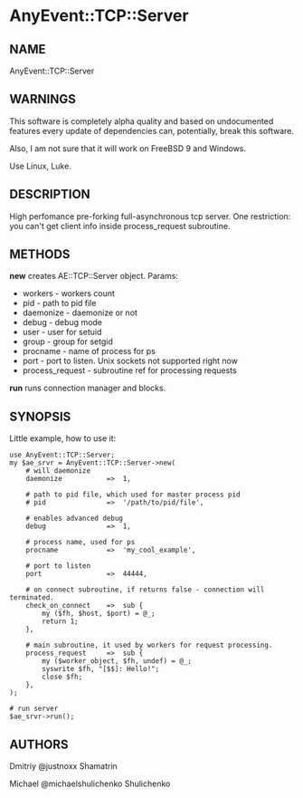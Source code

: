 # AnyEvent::TCP::Server

## NAME

AnyEvent::TCP::Server

## WARNINGS

This software is completely alpha quality and based on undocumented features
every update of dependencies can, potentially, break this software.

Also, I am not sure that it will work on FreeBSD 9 and Windows.

Use Linux, Luke.

## DESCRIPTION

High perfomance pre-forking full-asynchronous tcp server. One restriction:
you can't get client info inside process\_request subroutine.

## METHODS

**new** creates AE::TCP::Server object. Params:

 - workers \- workers count
 - pid \- path to pid file
 - daemonize \- daemonize or not
 - debug \- debug mode
 - user \- user for setuid
 - group \- group for setgid
 - procname \- name of process for ps
 - port \- port to listen. Unix sockets not supported right now
 - process\_request \- subroutine ref for processing requests

**run** runs connection manager and blocks.

## SYNOPSIS

Little example, how to use it:

    use AnyEvent::TCP::Server;
    my $ae_srvr = AnyEvent::TCP::Server->new(
        # will daemonize
        daemonize           =>  1,

        # path to pid file, which used for master process pid
        # pid               =>  '/path/to/pid/file',

        # enables advanced debug
        debug               =>  1,

        # process name, used for ps
        procname            =>  'my_cool_example',

        # port to listen
        port                =>  44444,

        # on connect subroutine, if returns false - connection will terminated.
        check_on_connect    =>  sub {
            my ($fh, $host, $port) = @_;
            return 1;
        },

        # main subroutine, it used by workers for request processing.
        process_request     =>  sub {
            my ($worker_object, $fh, undef) = @_;
            syswrite $fh, "[$$]: Hello!";
            close $fh;
        },
    );

    # run server
    $ae_srvr->run();

## AUTHORS

Dmitriy @justnoxx Shamatrin

Michael @michaelshulichenko Shulichenko
